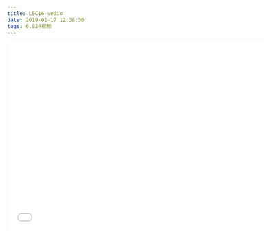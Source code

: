 ```yaml
---
title: LEC16-vedio
date: 2019-01-17 12:36:30
tags: 6.824视频
---
```


<iframe src="//player.bilibili.com/player.html?aid=24223728&cid=40612608&page=6" scrolling="no" border="0" frameborder="no" framespacing="0" allowfullscreen="true" width=600 height=440> </iframe>
